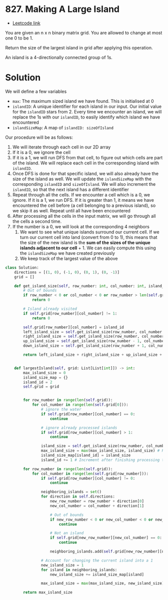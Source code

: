 # 827. Making A Large Island

- [Leetcode link](https://leetcode.com/problems/making-a-large-island/)

You are given an n x n binary matrix grid. You are allowed to change at most one 0 to be 1.

Return the size of the largest island in grid after applying this operation.

An island is a 4-directionally connected group of 1s.

# Solution

We will define a few variables

- `max`: The maximum sized island we have found. This is initialised at 0
- `islandID`: A unique identifier for each island in our input. Our initial value for the `islandID` stars from 2. Every time we encounter an island, we will replace the 1s with our `islandID`, to easily identify which island we have encountered
- `islandSizeMap`: A map of `islandID: sizeOfIsland`

Our procedure will be as follows:

1. We will iterate through each cell in our 2D array
2. If it is a 0, we ignore the cell
3. If it is a 1, we will run DFS from that cell, to figure out which cells are part of the island. We will replace each cell in the corresponding island with `islandID`.
4. Once DFS is done for that specific island, we will also already have the size of the island as well. We will update the `islandSizeMap` with the corresponding `islandID` and `sizeOfIsland`. We will also increment the `islandID`, so that the next island has a different identifier
5. Repeat through all the cells. If we encounter a cell which is a 0, we ignore. If it is a 1, we run DFS. If it is greater than 1, it means we have encountered the cell before (a cell belonging to a previous island), so we skip it as well. Repeat until all have been encountered
6. After processing all the cells in the input matrix, we will go through all the cells a second time.
7. If the number is a 0, we will look at the corresponding 4 neighbors
   1. We want to see what unique islands surround our current cell. If we turn our current cell into land (convert from 0 to 1), this means that the size of the new island is the **sum of the sizes of the unique islands adjacent to our cell** + 1. We can easily compute this using the `islandSizeMap` we have created previously
   2. We keep track of the largest value of the above

```python
class Solution:
    directions = [(1, 0), (-1, 0), (0, 1), (0, -1)]
    grid = []

    def get_island_size(self, row_number: int, col_number: int, island_id: int) -> int:
        # Out of bounds
        if row_number < 0 or col_number < 0 or row_number > len(self.grid) - 1 or col_number > len(self.grid[0]) - 1:
            return 0

        # Island already visited
        if self.grid[row_number][col_number] != 1:
            return 0

        self.grid[row_number][col_number] = island_id
        left_island_size = self.get_island_size(row_number, col_number - 1, island_id)
        right_island_size = self.get_island_size(row_number, col_number + 1, island_id)
        up_island_size = self.get_island_size(row_number - 1, col_number, island_id)
        down_island_size = self.get_island_size(row_number + 1, col_number, island_id)

        return left_island_size + right_island_size + up_island_size + down_island_size + 1


    def largestIsland(self, grid: List[List[int]]) -> int:
        max_island_size = 0
        island_size_map = {}
        island_id = 2
        self.grid = grid


        for row_number in range(len(self.grid)):
            for col_number in range(len(self.grid[0])):
                # ignore the water
                if self.grid[row_number][col_number] == 0:
                    continue

                # ignore already processed islands
                if self.grid[row_number][col_number] > 1:
                    continue

                island_size = self.get_island_size(row_number, col_number, island_id)
                max_island_size = max(max_island_size, island_size) # Required if all is 1
                island_size_map[island_id] = island_size
                island_id += 1 # Increment after finishing processing the island

        for row_number in range(len(self.grid)):
            for col_number in range(len(self.grid[row_number])):
                if self.grid[row_number][col_number] != 0:
                    continue

                neighboring_islands = set()
                for direction in self.directions:
                    new_row_number = row_number + direction[0]
                    new_col_number = col_number + direction[1]

                    # Out of bounds
                    if new_row_number < 0 or new_col_number < 0 or new_row_number > len(self.grid) - 1 or new_col_number > len(self.grid[0]) - 1:
                        continue

                    # Not an island
                    if self.grid[new_row_number][new_col_number] == 0:
                        continue

                    neighboring_islands.add(self.grid[new_row_number][new_col_number])

                # Account for changing the current island into a 1
                new_island_size = 1
                for island in neighboring_islands:
                    new_island_size += island_size_map[island]

                max_island_size = max(max_island_size, new_island_size)

        return max_island_size


```
